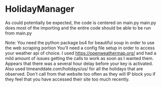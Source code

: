 # HolidayManager
As could potentially be expected, the code is centered on main.py
main.py does most of the importing and the entire code should be able to be run from main.py

Note:
 You need the python package bs4 for beautiful soup in order to use the web scraping portion
 You'll need a config file setup in order to access your weather api of choice.  I used https://openweathermap.org/ and had 
 a mild amount of issues getting the calls to work as soon as I wanted them.  Appears that there was a several hour delay before your key
 is activated.  Also used timeanddate.com/holidays/us/ for all the holidays that are observed.  Don't call from that website too often as they will
 IP block you if they feel that you have accessed their site too much recently.
